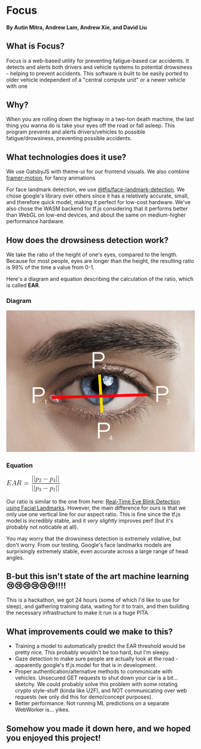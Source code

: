 # Focus
#### By Autin Mitra, Andrew Lam, Andrew Xie, and David Liu

## What is Focus?
Focus is a web-based utility for preventing fatigue-based car accidents. 
It detects and alerts both drivers and vehicle systems to potential drowsiness - helping to prevent accidents.
This software is built to be easily ported to older vehicle independent of a "central compute unit" or a newer vehicle with one

## Why?
When you are rolling down the highway in a two-ton death machine, the last thing you wanna do is take your eyes off the road or fall asleep.
This program prevents and alerts drivers/vehicles to possible fatigue/drowsiness, preventing possible accidents.


## What technologies does it use?
We use GatsbyJS with theme-ui for our frontend visuals. We also combine [framer-motion](https://www.framer.com/motion/), for fancy animations

For face landmark detection, we use [@tfjs/face-landmark-detection](https://github.com/tensorflow/tfjs-models/tree/master/face-landmarks-detection).
We chose google's library over others since it has a relatively accurate, small, and therefore quick model, making it perfect for low-cost hardware.
We've also chose the WASM backend for tf.js considering that it performs better than WebGL on low-end devices, and about the same on medium-higher performance hardware.

## How does the drowsiness detection work?
We take the ratio of the height of one's eyes, compared to the length.
Because for most people, eyes are longer than the height, the resulting ratio is 99% of the time a value from 0-1.

Here's a diagram and equation describing the calculation of the ratio, which is called **EAR**.

### Diagram
![equation](./src/images/eyes.png)

### Equation
![equation](./src/images/equation.png)

Our ratio is similar to the one from here: [Real-Time Eye Blink Detection using Facial Landmarks](https://www.semanticscholar.org/paper/Real-Time-Eye-Blink-Detection-using-Facial-Soukupov%C3%A1-%C4%8Cech/4fa1ba3531219ca8c39d8749160faf1a877f2ced).
However, the main difference for ours is that we only use one vertical line for our aspect ratio. This is fine since the tf.js model is incredibly stable, and it *very slightly* improves perf (but it's probably not noticable at all).

You may worry that the drowsiness detection is extremely volative, but don't worry. From our testing, Google's face landmarks models are surprisingly extremely stable, even accurate
across a large range of head angles. 


## B-but this isn't state of the art machine learning 😢😢😢😢😢😢!!!!
This is a hackathon, we got 24 hours (some of which I'd like to use for sleep), and gathering training data, waiting for it to train, and then building the necessary infrastructure to make it run is a huge PITA. 


## What improvements could we make to this?
- Training a model to automatically predict the EAR threshold would be pretty nice. This probably wouldn't be too hard, but I'm sleepy.
- Gaze detection to make sure people are actually look at the road - apparently google's tf.js model for that is in development.
- Proper authentication/alternative methods to communicate with vehicles. Unsecured GET requests to shut down your car is a bit... sketchy.
  We could probably solve this problem with some rotating crypto style-stuff (kinda like U2F), and NOT communicating over web requests (we only did this for demo/concept purposes).
- Better performance. Not running ML predictions on a separate WebWorker is... yikes.

## Somehow you made it down here, and we hoped you enjoyed this project!
